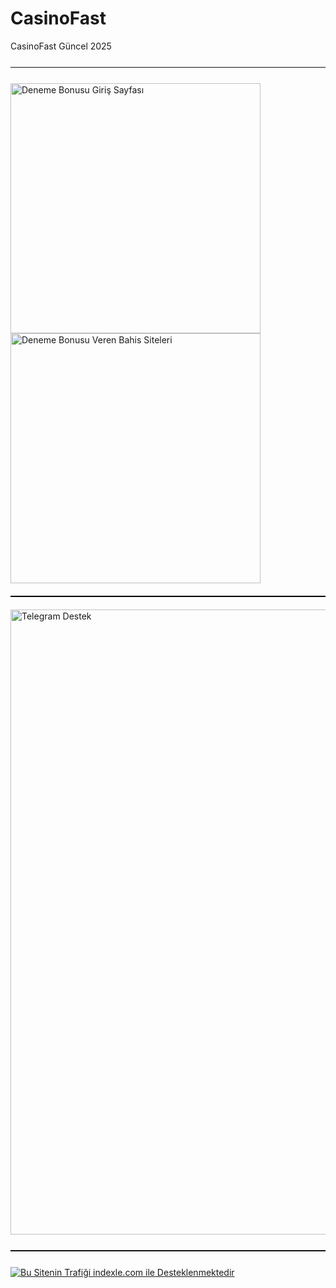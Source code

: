 # CasinoFast
CasinoFast Güncel 2025

<hr style="border:none;height:1.5px;background:#111;margin:25px 0;">

<a href="https://shortlinkapp.com/kHCsB" title="Deneme Bonusu Veren Siteler" style="display:inline-block; margin-right:12px;">
  <img src="https://r.resimlink.com/Z9GXUQe3n8NC.jpeg" title="Ücretsiz Deneme Bonusu Erişimi" alt="Deneme Bonusu Giriş Sayfası" width="400">
</a>
<a href="https://shortlinkapp.com/kHCsB" title="Hemen Üye Ol, Bonusu Kap!" style="display:inline-block;">
  <img src="https://r.resimlink.com/pbiRcmNJ5H.jpeg" title="Bedava Bahis Bonusu" alt="Deneme Bonusu Veren Bahis Siteleri" width="400">
</a>

<hr style="border:none;height:2px;background:#000;margin:20px 0;">

<a href="https://t.me/albayabi" title="Telegram Üzerinden İletişime Geçin">
  <img src="https://r.resimlink.com/u7HTKI4.png" alt="Telegram Destek" title="SEO & Marka Koruma - Telegram" width="1000">
</a>

<hr style="border:none;height:1.5px;background:#111;margin:25px 0;">

<a href="https://indexle.com" title="indexle.com - SEO Hit Botu">
  <img src="https://r.resimlink.com/xAdnZ.jpg" alt="Bu Sitenin Trafiği indexle.com ile Desteklenmektedir" title="indexle.com Hit Sistemi">
</a>
